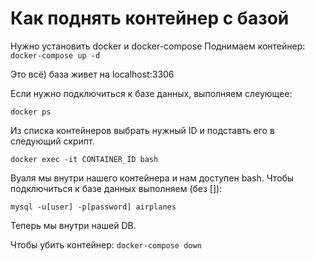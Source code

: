 # Как поднять контейнер с базой
Нужно установить docker и docker-compose
Поднимаем контейнер:
```docker-compose up -d```

Это всё) база живет на localhost:3306

Если нужно подключиться к базе данных, выполняем слеующее:

```docker ps```

Из списка контейнеров выбрать нужный ID и подставть его в следующий скрипт.

```docker exec -it CONTAINER_ID bash```

Вуаля мы внутри нашего контейнера и нам доступен bash.
Чтобы подключиться к базе данных выполняем (без []):

```mysql -u[user] -p[password] airplanes```

Теперь мы внутри нашей DB. 

Чтобы убить контейнер:
```docker-compose down```
